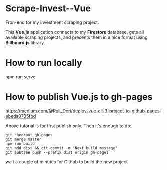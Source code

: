 # Scrape-Invest--Vue
Fron-end for my investment scraping project.

This **Vue.js** application connects to my **Firestore** database, gets all available scraping projects, and presents them in a nice format using **Billboard.js** library.

# How to run locally
npm run serve

# How to publish Vue.js to gh-pages
https://medium.com/@Roli_Dori/deploy-vue-cli-3-project-to-github-pages-ebeda0705fbd

Above tutorial is for first publish only. Then it's enough to do:
```
git checkout gh-pages
git merge master
npm run build
git add dist && git commit -m "Next build message"
git subtree push --prefix dist origin gh-pages
```
wait a couple of minutes for Github to build the new project
